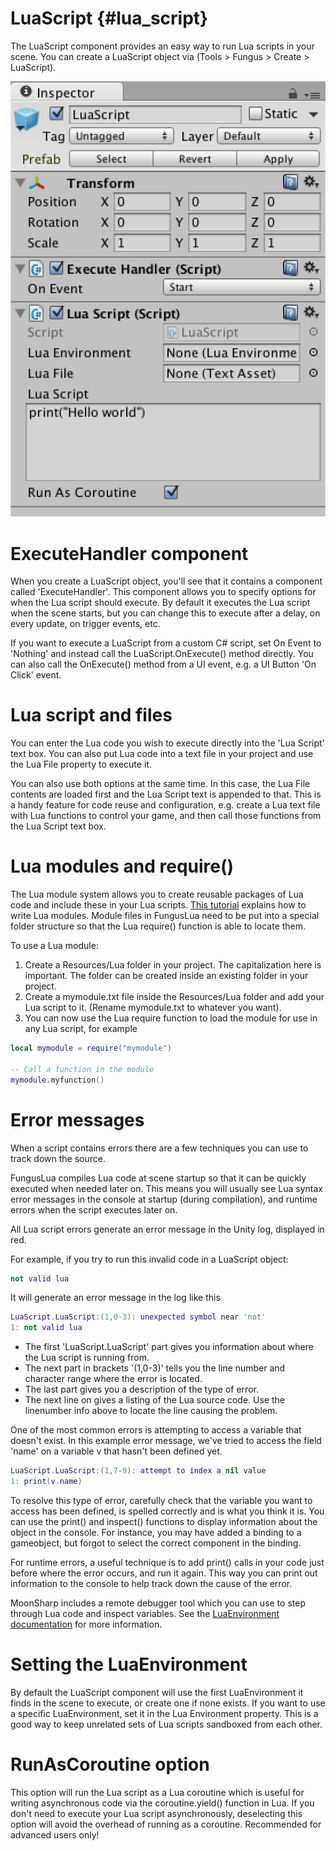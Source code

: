 # LuaScript {#lua_script}

The LuaScript component provides an easy way to run Lua scripts in your scene. You can create a LuaScript object via (Tools > Fungus > Create > LuaScript).

![LuaScript](images/lua_script.png)

# ExecuteHandler component

When you create a LuaScript object, you'll see that it contains a component called 'ExecuteHandler'. This component allows you to specify options for when the Lua script should execute. By default it executes the Lua script when the scene starts, but you can change this to execute after a delay, on every update, on trigger events, etc.

If you want to execute a LuaScript from a custom C# script, set On Event to 'Nothing' and instead call the LuaScript.OnExecute() method directly. You can also call the OnExecute() method from a UI event, e.g. a UI Button 'On Click' event.

#  Lua script and files

You can enter the Lua code you wish to execute directly into the 'Lua Script' text box. You can also put Lua code into a text file in your project and use the Lua File property to execute it. 

You can also use both options at the same time. In this case, the Lua File contents are loaded first and the Lua Script text is appended to that. This is a handy feature for code reuse and configuration, e.g. create a Lua text file with Lua functions to control your game, and then call those functions from the Lua Script text box.

# Lua modules and require()

The Lua module system allows you to create reusable packages of Lua code and include these in your Lua scripts. [This tutorial](http://www.tutorialspoint.com/lua/lua_modules.htm) explains how to write Lua modules. Module files in FungusLua need to be put into a special folder structure so that the Lua require() function is able to locate them.

To use a Lua module:

1. Create a Resources/Lua folder in your project. The capitalization here is important. The folder can be created inside an existing folder in your project.
2. Create a mymodule.txt file inside the Resources/Lua folder and add your Lua script to it. (Rename mymodule.txt to whatever you want).
3. You can now use the Lua require function to load the module for use in any Lua script, for example

```lua
local mymodule = require("mymodule")

-- Call a function in the module
mymodule.myfunction()
```

# Error messages

When a script contains errors there are a few techniques you can use to track down the source. 

FungusLua compiles Lua code at scene startup so that it can be quickly executed when needed later on. This means you will usually see Lua syntax error messages in the console at startup (during compilation), and runtime errors when the script executes later on.

All Lua script errors generate an error message in the Unity log, displayed in red.

For example, if you try to run this invalid code in a LuaScript object:
```lua
not valid lua
```

It will generate an error message in the log like this
```lua
LuaScript.LuaScript:(1,0-3): unexpected symbol near 'not'
1: not valid lua
```

- The first 'LuaScript.LuaScript' part gives you information about where the Lua script is running from.
- The next part in brackets '(1,0-3)' tells you the line number and character range where the error is located.
- The last part gives you a description of the type of error.
- The next line on gives a listing of the Lua source code. Use the linenumber info above to locate the line causing the problem.

One of the most common errors is attempting to access a variable that doesn't exist. In this example error message, we've tried to access the field 'name' on a variable v that hasn't been defined yet.

```lua
LuaScript.LuaScript:(1,7-9): attempt to index a nil value
1: print(v.name)
```

To resolve this type of error, carefully check that the variable you want to access has been defined, is spelled correctly and is what you think it is. You can use the print() and inspect() functions to display information about the object in the console. For instance, you may have added a binding to a gameobject, but forgot to select the correct component in the binding.

For runtime errors, a useful technique is to add print() calls in your code just before where the error occurs, and run it again. This way you can print out information to the console to help track down the cause of the error.

MoonSharp includes a remote debugger tool which you can use to step through Lua code and inspect variables. See the [LuaEnvironment documentation](lua_environment.md) for more information.

# Setting the LuaEnvironment

By default the LuaScript component will use the first LuaEnvironment it finds in the scene to execute, or create one if none exists. If you want to use a specific LuaEnvironment, set it in the Lua Environment property. This is a good way to keep unrelated sets of Lua scripts sandboxed from each other.

# RunAsCoroutine option

This option will run the Lua script as a Lua coroutine which is useful for writing asynchronous code via the coroutine.yield() function in Lua. If you don't need to execute your Lua script asynchronously, deselecting this option will avoid the overhead of running as a coroutine. Recommended for advanced users only!
